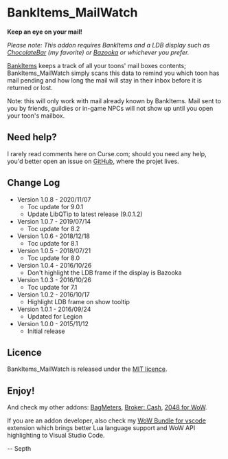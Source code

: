 # BankItems_MailWatch

**Keep an eye on your mail!**

*Please note: This addon requires BankItems and a LDB display such as [ChocolateBar](https://mods.curse.com/addons/wow/chocolatebar) (my favorite) or [Bazooka](https://mods.curse.com/addons/wow/bazooka) or whichever you prefer.*

[BankItems](http://www.curse.com/addons/wow/bank-items "BankItems") keeps a track of all your toons' mail boxes contents; BankItems_MailWatch simply scans this data to remind you which toon has mail pending and how long the mail will stay in their inbox before it is returned or lost.

Note: this will only work with mail already known by BankItems. Mail sent to you by friends, guildies or in-game NPCs will not show up until you open your toon's mailbox.


## Need help?

I rarely read comments here on Curse.com; should you need any help, you'd better open an issue on [GitHub](https://github.com/Septh/WoW-BankItems_MailWatch "GitHub repository"), where the projet lives.


## Change Log

* Version 1.0.8 - 2020/11/07
	* Toc update for 9.0.1
	* Update LibQTip to latest release (9.0.1.2)
* Version 1.0.7 - 2019/07/14
	* Toc update for 8.2
* Version 1.0.6 - 2018/12/18
	* Toc update for 8.1
* Version 1.0.5 - 2018/07/21
	* Toc update for 8.0
* Version 1.0.4 - 2016/10/26
	* Don't highlight the LDB frame if the display is Bazooka
* Version 1.0.3 - 2016/10/26
	* Toc update for 7.1
* Version 1.0.2 - 2016/10/17
	* Highlight LDB frame on show tooltip
* Version 1.0.1 - 2016/09/24
	* Updated for Legion
* Version 1.0.0 - 2015/11/12
	* Initial release

## Licence

BankItems_MailWatch is released under the [MIT licence](https://opensource.org/licenses/MIT).


## Enjoy!

And check my other addons: [BagMeters](https://www.curse.com/addons/wow/bagmeters), [Broker: Cash](https://www.curse.com/addons/wow/broker_cash), [2048 for WoW](https://www.curse.com/addons/wow/wow2048).

If you are an addon developer, also check my [WoW Bundle for vscode](https://marketplace.visualstudio.com/items?itemName=Septh.wow-bundle) extension which brings better Lua language support and WoW API highlighting to Visual Studio Code.

-- Septh
